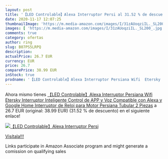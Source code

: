 ```yaml
---
layout: post
title: '【LED Controlable】Alexa Interruptor Persi al 31.52 % de descuento'
date: 2020-11-17 12:07:25
thumbnailImage: 'https://m.media-amazon.com/images/I/31zAUoqziIL._SL200_.jpg'
images: [ 'https://m.media-amazon.com/images/I/31zAUoqziIL._SL200_.jpg' ]
comments: true
category: ofertas
author: ring
slug: B07PS5LRPQ
description:
actualPrice: 26.7 EUR
currency: EUR
price: 26.7
comparePrice: 38.99 EUR
inStock: true
prodname: '【LED Controlable】Alexa Interruptor Persiana Wifi  Etersky Interruptor Inteligente Control de APP y Voz Compatible con Alexa y Google Home Interruptor de Reloj para Motor Persiana Tubular  2 Piezas'
---
```


Ahora mismo tienes [【LED Controlable】Alexa Interruptor Persiana Wifi  Etersky Interruptor Inteligente Control de APP y Voz Compatible con Alexa y Google Home Interruptor de Reloj para Motor Persiana Tubular  2 Piezas](https://www.amazon.es/dp/B07PS5LRPQ/?tag=tolees-21) a 26.7 EUR (original: 38.99 EUR) (31.52 %  de descuento) en el siguiente enlace!

[![【LED Controlable】Alexa Interruptor Persi](https://m.media-amazon.com/images/I/31zAUoqziIL._SL200_.jpg)](https://www.amazon.es/dp/B07PS5LRPQ/?tag=tolees-21)

[Visítala!!!](https://www.amazon.es/dp/B07PS5LRPQ/?tag=tolees-21)

Links participate in Amazon Associate program and might generate a comission on qualifying sales
